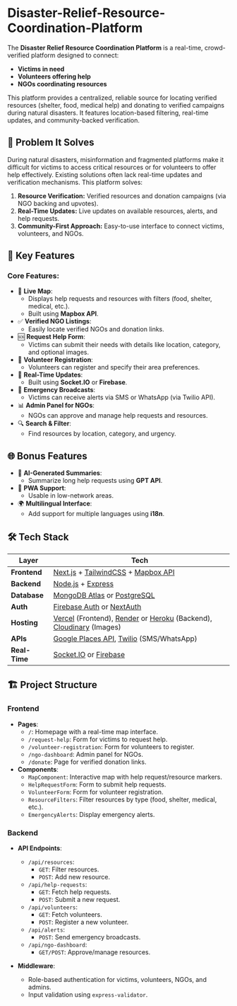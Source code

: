 # Disaster-Relief-Resource-Coordination-Platform
The **Disaster Relief Resource Coordination Platform** is a real-time, crowd-verified platform designed to connect:
- **Victims in need**
- **Volunteers offering help**
- **NGOs coordinating resources**

This platform provides a centralized, reliable source for locating verified resources (shelter, food, medical help) and donating to verified campaigns during natural disasters. It features location-based filtering, real-time updates, and community-backed verification.

## 🧠 Problem It Solves
During natural disasters, misinformation and fragmented platforms make it difficult for victims to access critical resources or for volunteers to offer help effectively. Existing solutions often lack real-time updates and verification mechanisms.
This platform solves:
1. **Resource Verification:** Verified resources and donation campaigns (via NGO backing and upvotes).
2. **Real-Time Updates:** Live updates on available resources, alerts, and help requests.
3. **Community-First Approach:** Easy-to-use interface to connect victims, volunteers, and NGOs.

## 🚀 Key Features
### Core Features:
- 📍 **Live Map**:
  - Displays help requests and resources with filters (food, shelter, medical, etc.).
  - Built using **Mapbox API**.
- ✅ **Verified NGO Listings**:
  - Easily locate verified NGOs and donation links.
- 🆘 **Request Help Form**:
  - Victims can submit their needs with details like location, category, and optional images.
- 🙋 **Volunteer Registration**:
  - Volunteers can register and specify their area preferences.
- 🔄 **Real-Time Updates**:
  - Built using **Socket.IO** or **Firebase**.
- 🔔 **Emergency Broadcasts**:
  - Victims can receive alerts via SMS or WhatsApp (via Twilio API).
- 📊 **Admin Panel for NGOs**:
  - NGOs can approve and manage help requests and resources.
- 🔍 **Search & Filter**:
  - Find resources by location, category, and urgency.

## 🌐 Bonus Features
- 💬 **AI-Generated Summaries**:
  - Summarize long help requests using **GPT API**.
- 📲 **PWA Support**:
  - Usable in low-network areas.
- 🌍 **Multilingual Interface**:
  - Add support for multiple languages using **i18n**.

## 🛠️ Tech Stack
| Layer         | Tech                                                                                  |
|---------------|---------------------------------------------------------------------------------------|
| **Frontend**  | [Next.js](https://nextjs.org) + [TailwindCSS](https://tailwindcss.com) + [Mapbox API](https://www.mapbox.com) |
| **Backend**   | [Node.js](https://nodejs.org) + [Express](https://expressjs.com)                      |
| **Database**  | [MongoDB Atlas](https://www.mongodb.com/atlas) or [PostgreSQL](https://www.postgresql.org) |
| **Auth**      | [Firebase Auth](https://firebase.google.com/products/auth) or [NextAuth](https://next-auth.js.org) |
| **Hosting**   | [Vercel](https://vercel.com) (Frontend), [Render](https://render.com) or [Heroku](https://www.heroku.com) (Backend), [Cloudinary](https://cloudinary.com) (Images) |
| **APIs**      | [Google Places API](https://developers.google.com/maps/documentation/places), [Twilio](https://www.twilio.com) (SMS/WhatsApp) |
| **Real-Time** | [Socket.IO](https://socket.io) or [Firebase](https://firebase.google.com)             |

## 🏗️ Project Structure
### Frontend
- **Pages**:
  - `/`: Homepage with a real-time map interface.
  - `/request-help`: Form for victims to request help.
  - `/volunteer-registration`: Form for volunteers to register.
  - `/ngo-dashboard`: Admin panel for NGOs.
  - `/donate`: Page for verified donation links.
- **Components**:
  - `MapComponent`: Interactive map with help request/resource markers.
  - `HelpRequestForm`: Form to submit help requests.
  - `VolunteerForm`: Form for volunteer registration.
  - `ResourceFilters`: Filter resources by type (food, shelter, medical, etc.).
  - `EmergencyAlerts`: Display emergency alerts.
### Backend
- **API Endpoints**:
  - `/api/resources`:
    - `GET`: Filter resources.
    - `POST`: Add new resource.
  - `/api/help-requests`:
    - `GET`: Fetch help requests.
    - `POST`: Submit a new request.
  - `/api/volunteers`:
    - `GET`: Fetch volunteers.
    - `POST`: Register a new volunteer.
  - `/api/alerts`:
    - `POST`: Send emergency broadcasts.
  - `/api/ngo-dashboard`:
    - `GET/POST`: Approve/manage resources.

- **Middleware**:
  - Role-based authentication for victims, volunteers, NGOs, and admins.
  - Input validation using `express-validator`.
